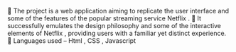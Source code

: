 	The project is a web application aiming to replicate the user interface and some of the features of the popular 
    streaming service Netflix .
	It successfully emulates the design philosophy and some of the interactive elements of Netflix , providing users with 
    a familiar yet  distinct experience.
	Languages used – Html , CSS , Javascript
